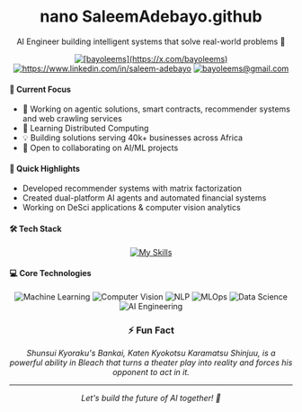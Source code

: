 # <div align="center">nano SaleemAdebayo.github</div>
<div align="center">
    <p>AI Engineer building intelligent systems that solve real-world problems 🤖</p>
</div>

<div align="center">
    <a href="https://twitter.com/bayoleems" target="blank">
        <img src="https://img.shields.io/badge/Twitter-000000?style=flat-square&logo=x&logoColor=white" alt="[bayoleems](https://x.com/bayoleems)" /></a>
    <a href="https://linkedin.com/in/saleem-adebayo" target="blank">
        <img src="https://img.shields.io/badge/LinkedIn-000000?style=flat-square&logo=linkedin&logoColor=white" alt="https://www.linkedin.com/in/saleem-adebayo" /></a>
    <a href="mailto:bayoleems@gmail.com">
        <img src="https://img.shields.io/badge/Email-000000?style=flat-square&logo=gmail&logoColor=white" alt="bayoleems@gmail.com" /></a>
</div>

#### 🎯 Current Focus

- 🔭 Working on agentic solutions, smart contracts, recommender systems and web crawling services
- 🌱 Learning Distributed Computing
- 💡 Building solutions serving 40k+ businesses across Africa
- 🤝 Open to collaborating on AI/ML projects

#### 🚀 Quick Highlights

- Developed recommender systems with matrix factorization
- Created dual-platform AI agents and automated financial systems
- Working on DeSci applications & computer vision analytics

#### 🛠 Tech Stack

<div align="center">

[![My Skills](https://skillicons.dev/icons?i=python,pytorch,tensorflow,aws,gcp,docker,linux,dynamodb,fastapi,git&theme=light)](https://skillicons.dev)

</div>

#### 💻 Core Technologies

<div align="center">

![Machine Learning](https://img.shields.io/badge/Machine_Learning-black?style=flat-square&logo=python&logoColor=white)
![Computer Vision](https://img.shields.io/badge/Computer_Vision-black?style=flat-square&logo=opencv&logoColor=white)
![NLP](https://img.shields.io/badge/NLP-black?style=flat-square&logo=nltk&logoColor=white)
![MLOps](https://img.shields.io/badge/MLOps-black?style=flat-square&logo=kubernetes&logoColor=white)
![Data Science](https://img.shields.io/badge/Data_Science-black?style=flat-square&logo=pandas&logoColor=white)
![AI Engineering](https://img.shields.io/badge/AI_Engineering-black?style=flat-square&logo=openai&logoColor=white)


### ⚡ Fun Fact
*Shunsui Kyoraku's Bankai, Katen Kyokotsu Karamatsu Shinjuu, is a powerful ability in Bleach that turns a theater play into reality and forces his opponent to act in it.*

---
<div align="center">
    <i>Let's build the future of AI together! 🚀</i>
</div>
